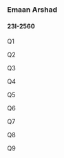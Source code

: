 ### Emaan Arshad 
#### 23I-2560


Q1




Q2




Q3





Q4



Q5




Q6




Q7





Q8





Q9





